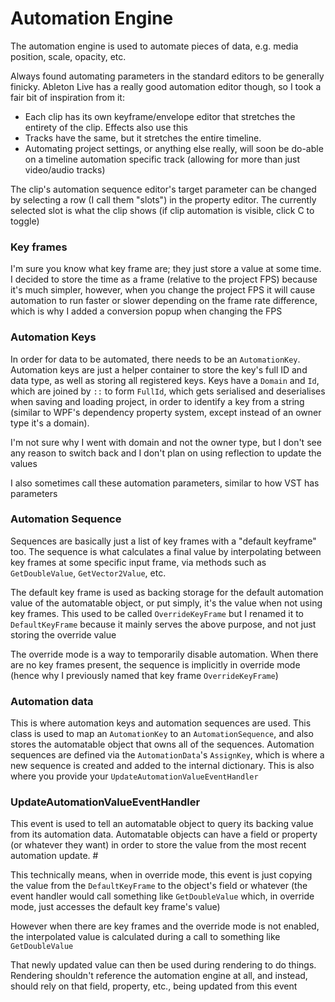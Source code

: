 # Automation Engine

The automation engine is used to automate pieces of data, e.g. media position, scale, opacity, etc.

Always found automating parameters in the standard editors to be generally finicky. Ableton Live has a really good automation editor though, so I took a fair bit of inspiration from it:

- Each clip has its own keyframe/envelope editor that stretches the entirety of the clip. Effects also use this
- Tracks have the same, but it stretches the entire timeline.
- Automating project settings, or anything else really, will soon be do-able on a timeline automation specific track (allowing for more than just video/audio tracks)

The clip's automation sequence editor's target parameter can be changed by selecting a row (I call them "slots") in the property editor. The currently selected slot is what the clip shows (if clip automation is visible, click C to toggle)

### Key frames

I'm sure you know what key frame are; they just store a value at some time. I decided to store the time as a frame (relative to the project FPS)
because it's much simpler, however, when you change the project FPS it will cause automation to run faster or slower depending on the frame rate difference,
which is why I added a conversion popup when changing the FPS

### Automation Keys

In order for data to be automated, there needs to be an `AutomationKey`. Automation keys are just a helper container to store the
key's full ID and data type, as well as storing all registered keys. Keys have a `Domain` and `Id`, which are joined by `::` to
form `FullId`, which gets serialised and deserialises when saving and loading project, in order to identify a key from a
string (similar to WPF's dependency property system, except instead of an owner type it's a domain).

I'm not sure why I went with domain and not the owner type, but I don't see any reason to switch back and I don't plan on using reflection to update the values

I also sometimes call these automation parameters, similar to how VST has parameters

### Automation Sequence

Sequences are basically just a list of key frames with a "default keyframe" too. The sequence is what calculates a final value by interpolating
between key frames at some specific input frame, via methods such as `GetDoubleValue`, `GetVector2Value`, etc.

The default key frame is used as backing storage for the default automation value of the automatable object, or put simply, it's the value when not using key frames.
This used to be called `OverrideKeyFrame` but I renamed it to `DefaultKeyFrame` because it mainly serves the above purpose, and not just storing the override value

The override mode is a way to temporarily disable automation. When there are no key frames present, the sequence is implicitly
in override mode (hence why I previously named that key frame `OverrideKeyFrame`)

### Automation data

This is where automation keys and automation sequences are used. This class is used to map an `AutomationKey` to an `AutomationSequence`, and
also stores the automatable object that owns all of the sequences. Automation sequences are defined via the `AutomationData`'s `AssignKey`, which
is where a new sequence is created and added to the internal dictionary. This is also where you provide your `UpdateAutomationValueEventHandler`

### UpdateAutomationValueEventHandler

This event is used to tell an automatable object to query its backing value from its automation data. Automatable objects can have
a field or property (or whatever they want) in order to store the value from the most recent automation update. #

This technically means, when in override mode, this event is just copying the value from the `DefaultKeyFrame` to the object's field or
whatever (the event handler would call something like `GetDoubleValue` which, in override mode, just accesses the default key frame's value)

However when there are key frames and the override mode is not enabled, the interpolated value is calculated during a call to something like `GetDoubleValue`

That newly updated value can then be used during rendering to do things. Rendering shouldn't reference the automation engine at all, and
instead, should rely on that field, property, etc., being updated from this event